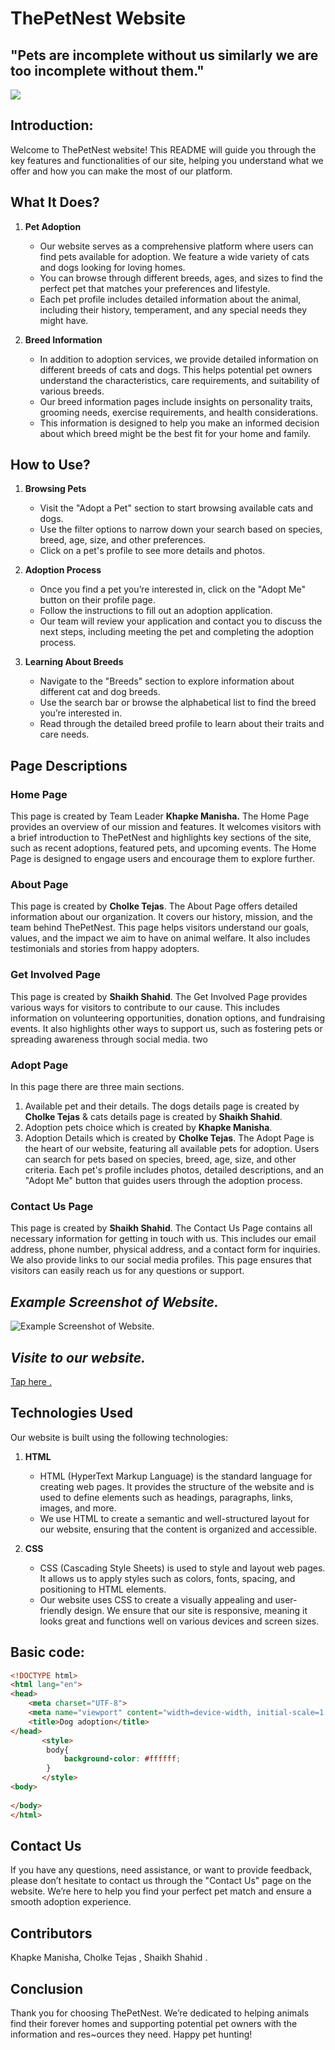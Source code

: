 # **ThePetNest Website**
## "Pets are incomplete without us similarly we are too incomplete without them."
![ ](./images/index/bigdog3.jpg)

## Introduction:

Welcome to ThePetNest website! This README will guide you through the key features and functionalities of our site, helping you understand what we offer and how you can make the most of our platform.

## What It Does?

1. **Pet Adoption**
    - Our website serves as a comprehensive platform where users can find pets available for adoption. We feature a wide variety of cats and dogs looking for loving homes.
    - You can browse through different breeds, ages, and sizes to find the perfect pet that matches your preferences and lifestyle.
    - Each pet profile includes detailed information about the animal, including their history, temperament, and any special needs they might have.

2. **Breed Information**
    - In addition to adoption services, we provide detailed information on different breeds of cats and dogs. This helps potential pet owners understand the characteristics, care requirements, and suitability of various breeds.
    - Our breed information pages include insights on personality traits, grooming needs, exercise requirements, and health considerations.
    - This information is designed to help you make an informed decision about which breed might be the best fit for your home and family.

## How to Use?

1. **Browsing Pets**
    - Visit the "Adopt a Pet" section to start browsing available cats and dogs.
    - Use the filter options to narrow down your search based on species, breed, age, size, and other preferences.
    - Click on a pet's profile to see more details and photos.

2. **Adoption Process**
    - Once you find a pet you’re interested in, click on the "Adopt Me" button on their profile page.
    - Follow the instructions to fill out an adoption application.
    - Our team will review your application and contact you to discuss the next steps, including meeting the pet and completing the adoption process.

3. **Learning About Breeds**
    - Navigate to the "Breeds" section to explore information about different cat and dog breeds.
    - Use the search bar or browse the alphabetical list to find the breed you’re interested in.
    - Read through the detailed breed profile to learn about their traits and care needs.

## Page Descriptions

### Home Page
This page is created by Team Leader **Khapke Manisha.**
The Home Page provides an overview of our mission and features. It welcomes visitors with a brief introduction to ThePetNest and highlights key sections of the site, such as recent adoptions, featured pets, and upcoming events. The Home Page is designed to engage users and encourage them to explore further.

### About Page
This page is created by **Cholke Tejas**.
The About Page offers detailed information about our organization. It covers our history, mission, and the team behind ThePetNest. This page helps visitors understand our goals, values, and the impact we aim to have on animal welfare. It also includes testimonials and stories from happy adopters.

### Get Involved Page
This page is created by **Shaikh Shahid**.
The Get Involved Page provides various ways for visitors to contribute to our cause. This includes information on volunteering opportunities, donation options, and fundraising events. It also highlights other ways to support us, such as fostering pets or spreading awareness through social media.
two 
### Adopt Page
In this page there are three main sections. 
1) Available pet and their details. The dogs details page is created by **Cholke Tejas** & cats details page is created by **Shaikh Shahid**.
2) Adoption pets choice
which is created by **Khapke Manisha**.
3) Adoption Details
which is created by **Cholke Tejas**.
The Adopt Page is the heart of our website, featuring all available pets for adoption. Users can search for pets based on species, breed, age, size, and other criteria. Each pet's profile includes photos, detailed descriptions, and an "Adopt Me" button that guides users through the adoption process.

### Contact Us Page
This page is created by **Shaikh Shahid**.
The Contact Us Page contains all necessary information for getting in touch with us. This includes our email address, phone number, physical address, and a contact form for inquiries. We also provide links to our social media profiles. This page ensures that visitors can easily reach us for any questions or support.
## *Example Screenshot of Website.*
![Example Screenshot of Website.](./images/readme-img.jpg)
 
## *Visite to our website.*
[Tap here .](https://the-pet-nest.netlify.app/)

## Technologies Used

Our website is built using the following technologies:

1. **HTML**
    - HTML (HyperText Markup Language) is the standard language for creating web pages. It provides the structure of the website and is used to define elements such as headings, paragraphs, links, images, and more.
    - We use HTML to create a semantic and well-structured layout for our website, ensuring that the content is organized and accessible.

2. **CSS**
    - CSS (Cascading Style Sheets) is used to style and layout web pages. It allows us to apply styles such as colors, fonts, spacing, and positioning to HTML elements.
    - Our website uses CSS to create a visually appealing and user-friendly design. We ensure that our site is responsive, meaning it looks great and functions well on various devices and screen sizes.
  
## Basic code:
``` HTML
<!DOCTYPE html>
<html lang="en">
<head>
    <meta charset="UTF-8">
    <meta name="viewport" content="width=device-width, initial-scale=1.0">
    <title>Dog adoption</title>
</head>
       <style>
        body{
            background-color: #ffffff;
        }
       </style>
<body>
    
</body>
</html>
```
## Contact Us

If you have any questions, need assistance, or want to provide feedback, please don’t hesitate to contact us through the "Contact Us" page on the website. We’re here to help you find your perfect pet match and ensure a smooth adoption experience.

## Contributors
   Khapke Manisha,
   Cholke Tejas ,
   Shaikh Shahid .

## Conclusion
Thank you for choosing ThePetNest. We’re dedicated to helping animals find their forever homes and supporting potential pet owners with the information and res~ources they need. Happy pet hunting!
